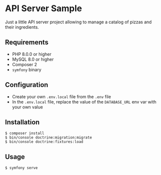 # API Server Sample

Just a little API server project allowing to manage a catalog of pizzas and their ingredients.

## Requirements

- PHP 8.0.0 or higher
- MySQL 8.0 or higher
- Composer 2
- `symfony` binary

## Configuration

- Create your own `.env.local` file from the `.env` file
- In the `.env.local` file, replace the value of the `DATABASE_URL` env var with your own value

## Installation

```
$ composer install
$ bin/console doctrine:migration:migrate
$ bin/console doctrine:fixtures:load
```

## Usage

```
$ symfony serve
```
